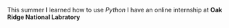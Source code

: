 This summer I learned how to use *Python*
I have an online internship at **Oak Ridge National Labratory**
